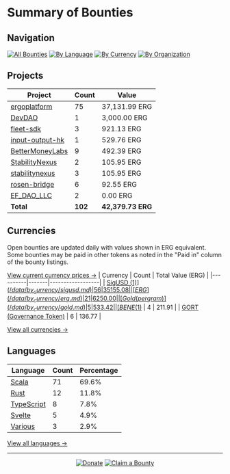 <!-- GENERATED FILE - DO NOT EDIT DIRECTLY -->
<!-- Generated on: 2025-07-10 12:51:21 -->

# Summary of Bounties

## Navigation

[![All Bounties](https://img.shields.io/badge/All%20Bounties-102-blue)](/data/all.md) [![By Language](https://img.shields.io/badge/By%20Language-8-green)](/data/summary.md#languages) [![By Currency](https://img.shields.io/badge/By%20Currency-7-yellow)](/data/summary.md#currencies) [![By Organization](https://img.shields.io/badge/By%20Organization-9-orange)](/data/summary.md#projects)

## Projects

| Project | Count | Value |
|----------|-------|-------|
| [ergoplatform](/data/by_org/ergoplatform.md) | 75 | 37,131.99 ERG |
| [DevDAO](/data/by_org/devdao.md) | 1 | 3,000.00 ERG |
| [fleet-sdk](/data/by_org/fleet-sdk.md) | 3 | 921.13 ERG |
| [input-output-hk](/data/by_org/input-output-hk.md) | 1 | 529.76 ERG |
| [BetterMoneyLabs](/data/by_org/bettermoneylabs.md) | 9 | 492.39 ERG |
| [StabilityNexus](/data/by_org/stabilitynexus.md) | 2 | 105.95 ERG |
| [stabilitynexus](/data/by_org/stabilitynexus.md) | 3 | 105.95 ERG |
| [rosen-bridge](/data/by_org/rosen-bridge.md) | 6 | 92.55 ERG |
| [EF_DAO_LLC](/data/by_org/ef_dao_llc.md) | 2 | 0.00 ERG |
| **Total** | **102** | **42,379.73 ERG** |

## Currencies

Open bounties are updated daily with values shown in ERG equivalent. Some bounties may be paid in other tokens as noted in the "Paid in" column of the bounty listings.

[View current currency prices →](/data/currency_prices.md)
| Currency | Count | Total Value (ERG) |
|----------|-------|------------------|
| [SigUSD ($1)](/data/by_currency/sigusd.md) | 56 | 35155.08 |
| [ERG](/data/by_currency/erg.md) | 21 | 6250.00 |
| [Gold (per gram)](/data/by_currency/gold.md) | 5 | 533.42 |
| [BENE ($1)](/data/by_currency/bene.md) | 4 | 211.91 |
| [GORT (Governance Token)](/data/by_currency/gort.md) | 6 | 136.77 |

[View all currencies →](/data/by_currency/)

## Languages

| Language | Count | Percentage |
|----------|-------|------------|
| [Scala](/data/by_language/scala.md) | 71 | 69.6% |
| [Rust](/data/by_language/rust.md) | 12 | 11.8% |
| [TypeScript](/data/by_language/typescript.md) | 8 | 7.8% |
| [Svelte](/data/by_language/svelte.md) | 5 | 4.9% |
| [Various](/data/by_language/various.md) | 3 | 2.9% |

[View all languages →](/data/by_language/)



---

<div align="center">
  <p>
    <a href="../docs/donate.md"><img src="https://img.shields.io/badge/❤️%20Donate-F44336" alt="Donate"></a>
    <a href="../docs/bounty-submission-guide.md#reserving-a-bounty"><img src="https://img.shields.io/badge/🔒%20How%20To%20Claim-4CAF50" alt="Claim a Bounty"></a>
  </p>
</div>


<!-- END OF GENERATED CONTENT -->
